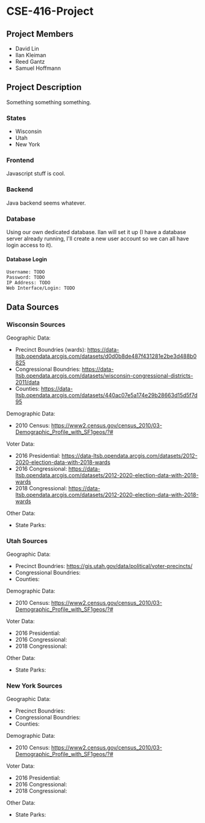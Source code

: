 # CSE-416-Project

## Project Members

- David Lin
- Ilan Kleiman
- Reed Gantz
- Samuel Hoffmann

## Project Description

Something something something.

### States

- Wisconsin
- Utah
- New York

### Frontend

Javascript stuff is cool.

### Backend

Java backend seems whatever.

### Database

Using our own dedicated database. Ilan will set it up (I have a database server already running, I'll create a new user account so we can all have login access to it).

#### Database Login

```text
Username: TODO
Password: TODO
IP Address: TODO
Web Interface/Login: TODO
```

## Data Sources

### Wisconsin Sources

Geographic Data:
- Precinct Boundries (wards): https://data-ltsb.opendata.arcgis.com/datasets/d0d0b8de487f431281e2be3d488b0825
- Congressional Boundries: https://data-ltsb.opendata.arcgis.com/datasets/wisconsin-congressional-districts-2011/data
- Counties: https://data-ltsb.opendata.arcgis.com/datasets/440ac07e5a174e29b28663d15d5f7d95

Demographic Data:
- 2010 Census: https://www2.census.gov/census_2010/03-Demographic_Profile_with_SF1geos/?#

Voter Data:
- 2016 Presidential: https://data-ltsb.opendata.arcgis.com/datasets/2012-2020-election-data-with-2018-wards
- 2016 Congressional: https://data-ltsb.opendata.arcgis.com/datasets/2012-2020-election-data-with-2018-wards
- 2018 Congressional: https://data-ltsb.opendata.arcgis.com/datasets/2012-2020-election-data-with-2018-wards

Other Data:
- State Parks:

### Utah Sources

Geographic Data:
- Precinct Boundries: https://gis.utah.gov/data/political/voter-precincts/
- Congressional Boundries: 
- Counties: 

Demographic Data:
- 2010 Census: https://www2.census.gov/census_2010/03-Demographic_Profile_with_SF1geos/?#

Voter Data:
- 2016 Presidential: 
- 2016 Congressional: 
- 2018 Congressional: 

Other Data:
- State Parks:


### New York Sources

Geographic Data:
- Precinct Boundries: 
- Congressional Boundries: 
- Counties: 

Demographic Data:
- 2010 Census: https://www2.census.gov/census_2010/03-Demographic_Profile_with_SF1geos/?#

Voter Data:
- 2016 Presidential: 
- 2016 Congressional: 
- 2018 Congressional: 

Other Data:
- State Parks:




